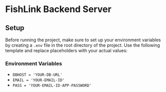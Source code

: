 # FishLink Backend Server


## Setup

Before running the project, make sure to set up your environment variables by creating a `.env` file in the root directory of the project. Use the following template and replace placeholders with your actual values:


### Environment Variables

- `DBHOST = 'YOUR-DB-URL'`
- `EMAIL = 'YOUR-EMAIL-ID'`
- `PASS = 'YOUR-EMAIL-ID-APP-PASSWORD'`